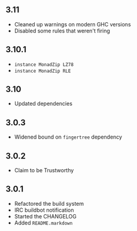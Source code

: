 3.11
----
* Cleaned up warnings on modern GHC versions
* Disabled some rules that weren't firing

3.10.1
------
* `instance MonadZip LZ78`
* `instance MonadZip RLE`

3.10
----
* Updated dependencies

3.0.3
-----
* Widened bound on `fingertree` dependency

3.0.2
-----
* Claim to be Trustworthy

3.0.1
-----
* Refactored the build system
* IRC buildbot notification
* Started the CHANGELOG
* Added `README.markdown`
